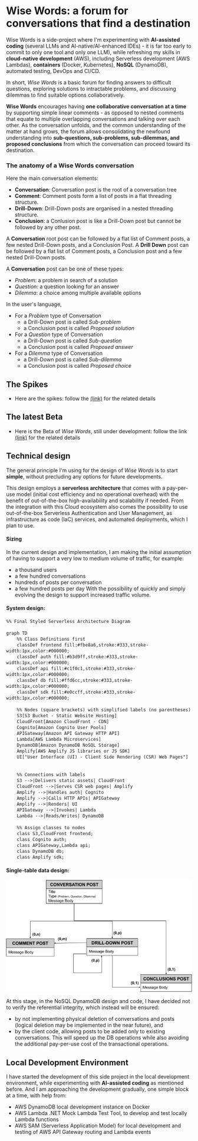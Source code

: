 # Wise Words: a forum for conversations that find a destination

Wise Words is a side-project where I'm experimenting with **AI-assisted coding** (several LLMs and AI-native/AI-enhanced IDEs) -  it is far too early to commit to only one tool and only one LLM), while refreshing my skills in **cloud-native development** (AWS), including Serverless development (AWS Lambdas), **containers** (Docker, Kubernetes), **NoSQL** (DynamoDB), automated testing, DevOps and CI/CD.

In short, *Wise Words* is a basic forum for finding answers to difficult questions, exploring solutions to intractable problems, and discussing dilemmas to find suitable options collaboratively.

**Wise Words** encourages having **one collaborative conversation at a time** by supporting simple linear comments - as opposed to nested comments that equate to multiple overlapping conversations and talking over each other.
As the conversation unfolds, and the common understanding of the matter at hand grows, the forum allows consolidating the newfound understanding into **sub-questions, sub-problems, sub-dilemmas, and proposed conclusions** from which the conversation can proceed toward its destination. 

### The anatomy of a Wise Words conversation

Here the main conversation elements:
- **Conversation**: Conversation post is the root of a conversation tree
- **Comment**: Comment posts form a list of posts in a flat threading structure.
- **Drill-Down**: Drill-Down posts are organised in a nested threading structure.
- **Conclusion**: a Conlusion post is like a Drill-Down post but cannot be followed by any other post.

A **Conversation** root post can be followed by a flat list of Comment posts, a few nested Drill-Down posts, and a Conclusion Post. A **Drill Down** post can be followed by a flat list of Comment posts, a Conclusion post and a few nested Drill-Down posts.


A **Conversation** post can be one of these types:
- *Problem*: a problem in search of a solution
- *Question*: a question looking for an answer
- *Dilemma*: a choice among multiple available options

In the user's language,
- For a *Problem* type of Conversation 
  - a Drill-Down post is called *Sub-problem*
  - a Conclusion post is called *Proposed solution*
- For a *Question* type of Conversation
  - a Drill-Down post is called *Sub-question*
  - a Conclusion post is called *Proposed answer*
- For a *Dilemma* type of Conversation
  - a Drill-Down post is called *Sub-dilemma*
  - a Conclusion post is called *Proposed choice*


## The Spikes
- Here are the spikes: follow the [(link)](Spikes/Readme.md) for the related details

## The latest Beta
- Here is the Beta of *Wise Words*, still under development: follow the link [(link)](Beta/Readme.md) for the related details

## Technical design

The general principle I'm using for the design of *Wise Words* is to start **simple**, without precluding any options for future developments.

This design employs a **serverless architecture** that comes with a pay-per-use model (initial cost efficiency and no operational overhead) with the benefit of out-of-the-box high-availability and scalability if needed.
From the integration with this Cloud ecosystem also comes the possibility to use out-of-the-box Serverless Authentication and User Management, as infrastructure as code (IaC) services, and automated deployments, which I plan to use.

#### Sizing
In the current design and implementation, I am making the initial assumption of having to support a very low to medium volume of traffic, for example: 
- a thousand users 
- a few hundred conversations 
- hundreds of posts per conversation 
- a few hundred posts per day 
With the possibility of quickly and simply evolving the design to support increased traffic volume.

#### System design:

```mermaid
%% Final Styled Serverless Architecture Diagram

graph TD
    %% Class Definitions first
    classDef frontend fill:#fbe8a6,stroke:#333,stroke-width:1px,color:#000000;
    classDef auth fill:#b3d9ff,stroke:#333,stroke-width:1px,color:#000000;
    classDef api fill:#c1f0c1,stroke:#333,stroke-width:1px,color:#000000;
    classDef db fill:#ffd6cc,stroke:#333,stroke-width:1px,color:#000000;
    classDef sdk fill:#e0ccff,stroke:#333,stroke-width:1px,color:#000000;

    %% Nodes (square brackets) with simplified labels (no parentheses)
    S3[S3 Bucket - Static Website Hosting]
    CloudFront[Amazon CloudFront - CDN]
    Cognito[Amazon Cognito User Pools]
    APIGateway[Amazon API Gateway HTTP API]
    Lambda[AWS Lambda Microservices]
    DynamoDB[Amazon DynamoDB NoSQL Storage]
    Amplify[AWS Amplify JS libraries or JS SDK]
    UI["User Interface (UI) - Client Side Rendering (CSR) Web Pages"]
    

    %% Connections with labels
    S3 -->|Delivers static assets| CloudFront
    CloudFront -->|Serves CSR web pages| Amplify
    Amplify -->|Handles auth| Cognito
    Amplify -->|Calls HTTP APIs| APIGateway
    Amplify -->|Renders| UI
    APIGateway -->|Invokes| Lambda
    Lambda -->|Reads/Writes| DynamoDB

    %% Assign classes to nodes
    class S3,CloudFront frontend;
    class Cognito auth;
    class APIGateway,Lambda api;
    class DynamoDB db;
    class Amplify sdk;

```

#### Single-table data design:

![Figure 1: Wise Words Single Table](Readme-DbSchema.png)


At this stage, in the NoSQL DynamoDB design and code, I have decided not to verify the referential integrity, which instead will be ensured:
- by not implementing physical deletion of conversations and posts (logical deletion may be implemented in the near future), and 
- by the client code, allowing posts to be added only to existing conversations.
This will speed up the DB operations while also avoiding the additional pay-per-use cost of the transactional operations.



## Local Development Environment

I have started the development of this side project in the local development environment, while experimenting with **AI-assisted coding** as mentioned before. And I am approaching the development gradually, one simple block at a time, with help from:
- AWS DynamoDB local development instance on Docker
- AWS Lambda .NET Mock Lambda Test Tool, to develop and test locally Lambda functions
- AWS SAM (Serverless Application Model) for local development and testing of AWS API Gateway routing and Lambda events
